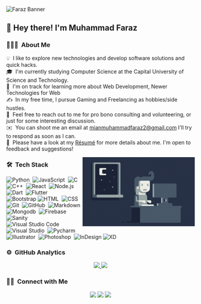 ![Faraz Banner](https://gcdnb.pbrd.co/images/o9uVOMyrXqII.jpg?o=1)

<h2>👋 Hey there! I'm Muhammad Faraz</h2>

<!-- ## 👋 &nbsp;Hey there! I'm Aditya -->

### 👨🏻‍💻 &nbsp;About Me

💡 &nbsp;I like to explore new technologies and develop software solutions and quick hacks.\
🎓 &nbsp;I'm currently studying Computer Science at the Capital University of Science and Technology.\
🌱 &nbsp;I'm on track for learning more about Web Development, Newer Technologies for Web\
✍️ &nbsp;In my free time, I pursue Gaming and Freelancing as hobbies/side hustles.\
💬 &nbsp;Feel free to reach out to me for pro bono consulting and volunteering, or just for some interesting discussion.\
✉️ &nbsp;You can shoot me an email at mianmuhammadfaraz2@gmail.com I'll try to respond as soon as I can.\
📄 &nbsp;Please have a look at my [Résumé](https://drive.google.com/file/d/1UT4K1xgx4ybmn-m8ZvcOAc62TLbWexQM/view?usp=sharing) for more details about me. I'm open to feedback and suggestions!

<img alt="Night Coding" src="https://raw.githubusercontent.com/AVS1508/AVS1508/master/assets/Night-Coding.gif" align="right"/>

### 🛠 &nbsp;Tech Stack

![Python](https://img.shields.io/badge/-Python-05122A?style=flat&logo=python)&nbsp;
![JavaScript](https://img.shields.io/badge/-JavaScript-05122A?style=flat&logo=javascript)&nbsp;
![C](https://img.shields.io/badge/-C-05122A?style=flat&logo=C&logoColor=A8B9CC)&nbsp;
![C++](https://img.shields.io/badge/-C++-05122A?style=flat&logo=C%2B%2B&logoColor=00599C)&nbsp;
![React](https://img.shields.io/badge/-React-05122A?style=flat&logo=react)&nbsp;
![Node.js](https://img.shields.io/badge/-Node.js-05122A?style=flat&logo=node.js)&nbsp;
![Dart](https://img.shields.io/badge/-Dart-05122A?style=flat&logo=dart)&nbsp;
![Flutter](https://img.shields.io/badge/-Flutter-05122A?style=flat&logo=flutter)\
![Bootstrap](https://img.shields.io/badge/-Bootstrap-05122A?style=flat&logo=bootstrap&logoColor=563D7C)
![HTML](https://img.shields.io/badge/-HTML-05122A?style=flat&logo=HTML5)&nbsp;
![CSS](https://img.shields.io/badge/-CSS-05122A?style=flat&logo=CSS3&logoColor=1572B6)&nbsp;
![Git](https://img.shields.io/badge/-Git-05122A?style=flat&logo=git)&nbsp;
![GitHub](https://img.shields.io/badge/-GitHub-05122A?style=flat&logo=github)&nbsp;
![Markdown](https://img.shields.io/badge/-Markdown-05122A?style=flat&logo=markdown)\
![Mongodb](https://img.shields.io/badge/-Mongodb-05122A?style=flat&logo=mongodb)&nbsp;
![Firebase](https://img.shields.io/badge/-Firebase-05122A?style=flat&logo=firebase)&nbsp;
![Sanity](https://img.shields.io/badge/-Sanity-05122A?style=flat&logo=sanity)\
![Visual Studio Code](https://img.shields.io/badge/-Visual%20Studio%20Code-05122A?style=flat&logo=visual-studio-code&logoColor=007ACC)&nbsp;
![Visual Studio](https://img.shields.io/badge/-Visual%20Studio-05122A?style=flat&logo=visual-studio)&nbsp;
![Pycharm](https://img.shields.io/badge/-Pycharm-05122A?style=flat&logo=pycharm)\
![Illustrator](https://img.shields.io/badge/-Illustrator-05122A?style=flat&logo=adobe-illustrator)&nbsp;
![Photoshop](https://img.shields.io/badge/-Photoshop-05122A?style=flat&logo=adobe-photoshop)&nbsp;
![InDesign](https://img.shields.io/badge/-InDesign-05122A?style=flat&logo=adobe-indesign)
![XD](https://img.shields.io/badge/-XD-05122A?style=flat&logo=adobe-xd)


### ⚙️ &nbsp;GitHub Analytics

<p align="center">
<a href="https://github.com/M-Muhammad-Faraz">
  <img height="180em" src="https://github-readme-stats-eight-theta.vercel.app/api?username=M-Muhammad-Faraz&show_icons=true&theme=algolia&include_all_commits=true&count_private=true"/>
  <img height="180em" src="https://github-readme-stats-eight-theta.vercel.app/api/top-langs/?username=M-Muhammad-Faraz&layout=compact&langs_count=8&theme=algolia"/>
</a>
</p>

### 🤝🏻 &nbsp;Connect with Me

<p align="center">
<a href="https://www.linkedin.com/in/mian-muhammad-faraz-93584521a/"><img src="https://img.shields.io/badge/-Mian%20Muhammad%20Faraz-0077B5?style=flat&logo=Linkedin&logoColor=white"/></a>
<a href="mailto:mianmuhammadfaraz2@gmail.com"><img src="https://img.shields.io/badge/-mianmuhammadfaraz2@gmail.com-D14836?style=flat&logo=Gmail&logoColor=white"/></a>
<a href="https://www.instagram.com/faraz._.shams/?hl=en"><img src="https://img.shields.io/badge/-@faraz._.shams-E4405F?style=flat&logo=Instagram&logoColor=white"/></a>
</p>
